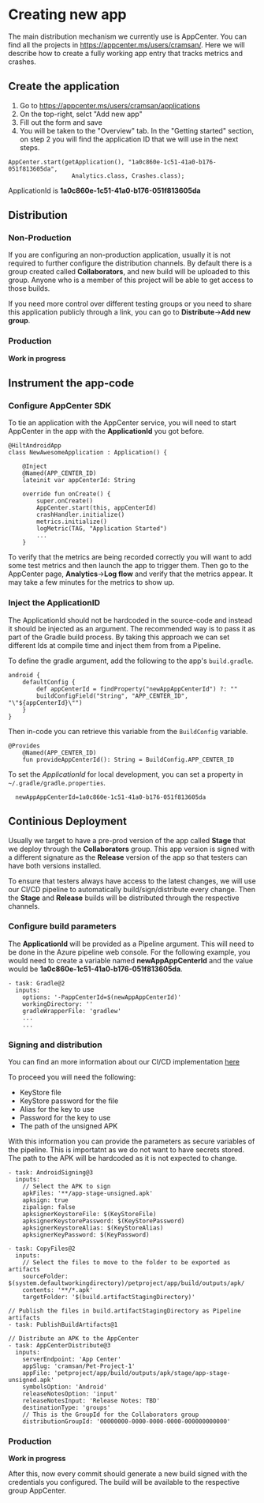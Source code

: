 # Creating new app

The main distribution mechanism we currently use is AppCenter. You can find all the projects in https://appcenter.ms/users/cramsan/. Here we will describe how to create a fully working app entry that tracks metrics and crashes. 

## Create the application

1. Go to https://appcenter.ms/users/cramsan/applications
1. On the top-right, selct "Add new app"
1. Fill out the form and save
1. You will be taken to the "Overview" tab. In the "Getting started" section, on step 2 you will find the application ID that we will use in the next steps.

```
AppCenter.start(getApplication(), "1a0c860e-1c51-41a0-b176-051f813605da",
                  Analytics.class, Crashes.class);
``` 
ApplicationId is **1a0c860e-1c51-41a0-b176-051f813605da**

## Distribution

### Non-Production

If you are configuring an non-production application, usually it is not required to further configure the distribution channels. By default there is a group created called **Collaborators**, and new build will be uploaded to this group. Anyone who is a member of this project will be able to get access to those builds.

If you need more control over different testing groups or you need to share this application publicly through a link, you can go to **Distribute**->**Add new group**.

### Production

**Work in progress**

## Instrument the app-code

### Configure AppCenter SDK

To tie an application with the AppCenter service, you will need to start AppCenter in the app with the **ApplicationId** you got before. 

```
@HiltAndroidApp
class NewAwesomeApplication : Application() {

    @Inject
    @Named(APP_CENTER_ID)
    lateinit var appCenterId: String

    override fun onCreate() {
        super.onCreate()
        AppCenter.start(this, appCenterId)
        crashHandler.initialize()
        metrics.initialize()
        logMetric(TAG, "Application Started")
        ...
    }
```

To verify that the metrics are being recorded correctly you will want to add some test metrics and then launch the app to trigger them. Then go to the AppCenter page, **Analytics**->**Log flow** and verify that the metrics appear. It may take a few minutes for the metrics to show up.

### Inject the ApplicationID

The ApplicationId should not be hardcoded in the source-code and instead it should be injected as an argument. The recommended way is to pass it as part of the Gradle build process. By taking this approach we can set different Ids at compile time and inject them from from a Pipeline. 

To define the gradle argument, add the following to the app's `build.gradle`.

```
android {
    defaultConfig {
        def appCenterId = findProperty("newAppAppCenterId") ?: ""
        buildConfigField("String", "APP_CENTER_ID", "\"${appCenterId}\"")
    }
}
```

Then in-code you can retrieve this variable from the `BuildConfig` variable. 

```
@Provides
    @Named(APP_CENTER_ID)
    fun provideAppCenterId(): String = BuildConfig.APP_CENTER_ID
```

To set the *ApplicationId* for local development, you can set a property in `~/.gradle/gradle.properties`. 

```
  newAppAppCenterId=1a0c860e-1c51-41a0-b176-051f813605da
```

## Continious Deployment

Usually we target to have a pre-prod version of the app called **Stage** that we deploy through the **Collaborators** group. This app version is signed with a different signature as the **Release** version of the app so that testers can have both versions installed.

To ensure that testers always have access to the latest changes, we will use our CI/CD pipeline to automatically build/sign/distribute every change. Then the **Stage** and **Release** builds will be distributed through the respective channels.

### Configure build parameters

The **ApplicationId** will be provided as a Pipeline argument. This will need to be done in the Azure pipeline web console. For the following example, you would need to create a variable named **newAppAppCenterId** and the value would be **1a0c860e-1c51-41a0-b176-051f813605da**. 

```
- task: Gradle@2
  inputs:
    options: '-PappCenterId=$(newAppAppCenterId)'
    workingDirectory: ''
    gradleWrapperFile: 'gradlew'
    ...
    ...
```

### Signing and distribution

You can find an more information about our CI/CD implementation [here](https://github.com/CRamsan/CoreProject/wiki/CI-CD)

To proceed you will need the following:
 - KeyStore file
 - KeyStore password for the file
 - Alias for the key to use
 - Password for the key to use 
 - The path of the unsigned APK

With this information you can provide the parameters as secure variables of the pipeline. This is importatnt as we do not want to have secrets stored. The path to the APK will be hardcoded as it is not expected to change.

```
- task: AndroidSigning@3
  inputs:
    // Select the APK to sign
    apkFiles: '**/app-stage-unsigned.apk'
    apksign: true
    zipalign: false
    apksignerKeystoreFile: $(KeyStoreFile)
    apksignerKeystorePassword: $(KeyStorePassword)
    apksignerKeystoreAlias: $(KeyStoreAlias)
    apksignerKeyPassword: $(KeyPassword)

- task: CopyFiles@2
  inputs:
    // Select the files to move to the folder to be exported as artifacts
    sourceFolder: $(system.defaultworkingdirectory)/petproject/app/build/outputs/apk/
    contents: '**/*.apk'
    targetFolder: '$(build.artifactStagingDirectory)'

// Publish the files in build.artifactStagingDirectory as Pipeline artifacts
- task: PublishBuildArtifacts@1

// Distribute an APK to the AppCenter
- task: AppCenterDistribute@3
  inputs:
    serverEndpoint: 'App Center'
    appSlug: 'cramsan/Pet-Project-1'
    appFile: 'petproject/app/build/outputs/apk/stage/app-stage-unsigned.apk'
    symbolsOption: 'Android'
    releaseNotesOption: 'input'
    releaseNotesInput: 'Release Notes: TBD'
    destinationType: 'groups'
    // This is the GroupId for the Collaborators group
    distributionGroupId: '00000000-0000-0000-0000-000000000000'
```

### Production

**Work in progress**

After this, now every commit should generate a new build signed with the credentials you configured. The build will be available to the respective group AppCenter.